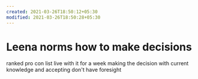 ```yaml
---
created: 2021-03-26T18:50:12+05:30
modified: 2021-03-26T18:50:28+05:30
---
```


# Leena norms how to make decisions

ranked pro con list
live with it for a week
making the decision with current knowledge and accepting don't have foresight